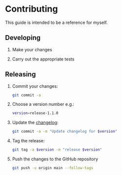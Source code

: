 # Contributing

This guide is intended to be a reference for myself.

## Developing

1. Make your changes 

2. Carry out the appropriate tests

## Releasing

1. Commit your changes:

    ```bash
    git commit -a
    ```

2. Choose a version number e.g.:

    ```bash
    version=release-1.1.0
    ```

3. Update the [changelog](./CHANGELOG.md):

    ```bash
    git commit -a -m "Update changelog for $version"
    ```

4. Tag the release:

    ```bash
    git tag -a $version -m "release $version"
    ```

5. Push the changes to the GitHub repository

    ```bash
    git push -u origin main --follow-tags
    ```